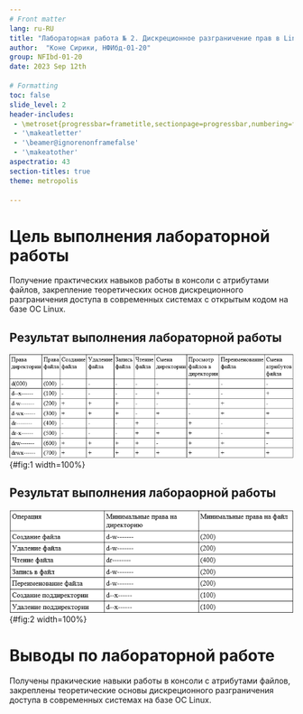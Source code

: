 ```yaml
---
# Front matter
lang: ru-RU
title: "Лабораторная работа № 2. Дискреционное разграничение прав в Linux. Основные атрибуты"
author:  "Коне Сирики, НФИбд-01-20"
group: NFIbd-01-20
date: 2023 Sep 12th

# Formatting
toc: false
slide_level: 2
header-includes: 
 - \metroset{progressbar=frametitle,sectionpage=progressbar,numbering=fraction}
 - '\makeatletter'
 - '\beamer@ignorenonframefalse'
 - '\makeatother'
aspectratio: 43
section-titles: true
theme: metropolis

---
```


# Цель выполнения лабораторной работы 

Получение практических навыков работы в консоли с атрибутами файлов, закрепление теоретических основ дискреционного разграничения доступа в современных системах с открытым кодом на базе ОС Linux.

## Результат выполнения лабораторной работы

  ![Таблица «Установленные права и разрешённые действия»](images/10.png){#fig:1 width=100%}

## Результат выполнения лабораорной работы

  ![Таблица "Минимальные права для совершения операций"](images/11.png){#fig:2 width=100%}

# Выводы по лабораторной работе

Получены пракические навыки работы в консоли с атрибутами файлов, закреплены теоретические основы дискреционного разграничения доступа в современных системах на базе ОС Linux.
